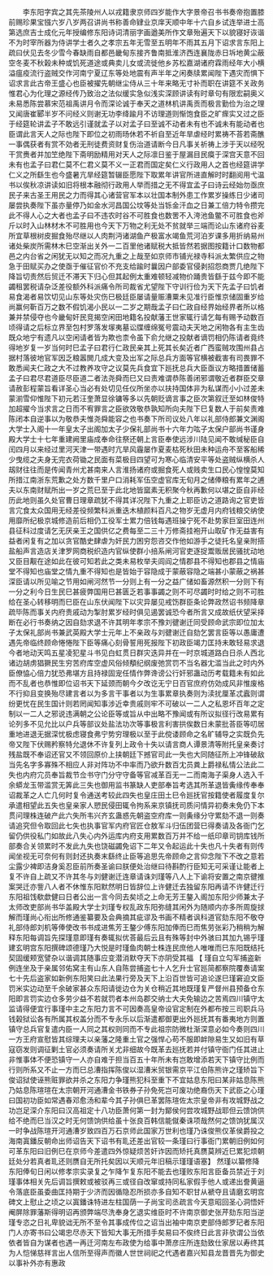<!-- { "loadSidebar": true } -->
　　李东阳字宾之其先茶陵州人以戎籍隶京师四岁能作大字景帝召书书奏帝抱置膝前赐珍果宝镪六岁八岁两召讲尚书称善命肄业京庠天顺中年十六自乡试连举进士高第选庶吉士成化元年授编修东阳诗词清丽字画遒美所作文章殆遍天下以貌寝好诙谐不为时宰所器为侍讲学士者久之孝宗五年无雪至五明年不雨其五月下诏求言东阳上疏曰伏见去冬少雪今春缺雨自都邑畿甸东接齐鲁南抵淮济西连襄陇赤日坼地黄尘蔽空冬麦不秋榖未种或饥死道途或典卖儿女或流徙他乡苏松嘉湖诸府霖雨经年大小横溢瘟疫流行盗贼交作河南宁夏辽东等处地震有声半年之闲奏牍累闻陛下遇灾而惧下诏求言此古帝王盛心也臣被擢先朝继尘侍从三十年来略无寸补而职在讲筵不关政务惟君心为化理之源经传乃致治之法似缓实急似浅实深顾讲读有时章句有限宏嗣奥义未易悉陈尝慕宋范祖禹讲月令而深论诚于奉天之道林机讲禹贡而极言勤俭为治之理又闻唐崔郾半岁不问经义则谢无功李绛踰月不访理道则惭饱食臣之旷瘝实又过之臣于经筵轮讲孟子不敢远引谨就孟子以对孟子曰至诚不动者未有也不诚未有能动者也臣谓此言天人之际也陛下即位之初雨旸休若不祈自至近年旱虐经时累祷不荅若斋醮一事偶获者有赏不効者无刑徒费资财复伤治道请断今日凡事关祈祷上涉于天以经呪干赏赉者并加笁绝陛下斋明励精用对天人之际凛日鉴于屋漏目民瘼于深宫天意不回未有也孟子曰君仁莫不仁君义莫不义一正君而国定矣仁义行政用人之首也经筵讲学仁义之所繇生也今盛暑亢旱经筵暂辍臣愿陛下取累年讲官所进直解时时翻阅用弋温书以俟秋凉讲读如旧将根本融彻行政用人举而措之无不得宜孟子曰诗云经始勿亟庶民子来古圣王用民之力而得其心诸营官军本以壮国本制外患工作累岁操练日少诸司屡尝执奏陛下虽亦量停乃如金水河昌国公坟等处当铄金汗血之日兼工倍力特令攒完此不得人心之大者也孟子曰不违农时谷不可胜食也数罟不入洿池鱼鳖不可胜食也斧斤以时入山林材木不可胜用也今天下万物之利无处不贫就举三端而论山东诸府谷麦所宜草根树皮掘食殆尽继以人肉荆沔诸湖鱼产极富水竭鱼荒河泊岁课多用折纳易州诸处柴炭所需林木巳空渐出关外一二百里他诸赋税大抵皆然若据图按籍计口数物都邑之内台省之闲犹无以知之而况九重之上哉至如京师市铺光禄寺科派太繁供应之物急于田赋买办之使亟于催征官价不充支给踰时曩因户部委官侵剥招怨商贾几绝陛下降旨切责然后贸迁不滞天下归心但其起例太重难顿轻减物价踊贵皆繇于兹今即不能蠲租罢税请杂泛差役额外科派痛令所司裁省尤望陛下守训行俭为天下先孟子曰饥者易食渴者易饮切见山东等处灾伤巳极廷臣屡请量赈漕粟未见准行臣惟京储固重岁给尚赢何靳百万之数不假饥渴小民以一二岁之期哉孟子曰仁政自经界始经界者所以格兼并禁侵夺也今畿甸奸民竞揭空闲田地籍名投献藩王世家辄行请乞每有赐予动数百顷得请之后标立界至包村罗落发塜夷墓讼牒缠绵冤号震动夫天地之闲物各有主生齿既众地宁有遗凡以空闲请者皆为欺也柰令虽下俞允继之投献者谪罚相仍陈请者竟终得地岁复一岁当何时巳孟子曰君行仁政民亲其上死其长矣近者广西蛮贼攻围州县占据村落彼地官军因乏粮嚣閧几成大变及出军之际总兵方面等官横被截害有司畏罪不敢悉闻夫仁政之大不过教养攻守之议莫先兵食宜下廵抚总兵大臣亟议方略措置储蓄孟子曰君尽君道臣尽臣道二者法尧舜而巳又曰责难谓恭陈善闭邪谓敬近者群臣交章请赦彭程蒙旨看详圣心当必有处切见任仪所坐亦以扶持国体非为私谋而小小过差未蒙湔雪仰惟陛下初元若汪奎萧显徐镛等多以先朝贬谪言事之臣次第叙迁至如林俊特加超擢今当求言之日而不宥罪言之臣欲效敬恭孰知所向夫陛下巳复数人于前矣责难陈闭本自逆事以为敬恭夫惟尧舜能容之也书奏下所司议处八年以礼部侍郎兼文渊阁大学士入阁十一年皇太子出阁加太子少保礼部尚书十六年力吰子太保户部尚书谨身殿大学士十七年重建阙里庙成奉命往祭还朝上言臣奉使远涉川陆见闻不敢缄秘臣自闰四月以来经过里河天津一带遇时亢旱风霾屡作夏麦枯死秋田未种运舟不至客船稀少曳缆之夫身无完衣荷锄之民面有菜极目四望可为寒心临清安平等处盗贼纵横杀人刼财往往而是传闻青州尤甚南来人言淮扬诸府或掘食死人或贱卖生口民心惶惶莫知所措江南浙东荒歉之处方数千里户口消耗军伍空虚官库无旬月之储俸粮有累年之逋夫以东南财赋所出一岁之荒巳至于此北地皆窳素无积聚今秋再歉何以堪之臣自非经历此地则虽久处官曹日理章疏犹不得其详况陛下九重之上耶臣访之道路询之官吏皆言宂食太众国用无经差役频繁科派重迭木植颜料百凡之物岁无虚月内府钱粮交纳使用靡所纪极京城修造前后相仍工役军士累力倍钱每遇班操宁死不赴势家巨室田连州县征科过度请乞无厌亲王之国供亿之费每至二三十万修斋挂袍开山取矿作无益害有益者闲复有之加以贪官酷史肆虐为奸民力困穷怨咨交作他如游手之徒托名皇亲附搭盐船声言造店关津罗网商税织造内官纵使群小掊系闸河官吏逐捉鬻贩居民骚扰动地又臣目觏在途如此在彼可知若此之类未易枚举夫闾阎之情郡县不得知也郡县之情庙堂不得知也庙堂之情九重不得知也是皆始于容隐成于蒙蔽容隐之端甚小蒙蔽之祸甚深臣请以所见喻之节用如闸河然节一分则上有一分之益广储如畜源然积一分则下有一分之利今日生民巳甚疲弊国用巳甚匮乏若事事蠲之则不可尽蠲时时给之则不可胜给在圣心转移明而巳臣在山东伏闻陛下以灾异屡见戒饬群臣条论弊政然诏书频降章疏毕陈而事关内府贵戚动为掣肘累岁经时俱见遏罢诚恐今者所言又成故纸伏望采择断在必行书奏纳之因自劾求退不许其明年孝宗不豫刘徤谢迁同受顾命武宗即位加太子太保礼部尚书兼武英殿大学士元年上不亲政与刘徤谢迁自劾乞罢言臣等以愚庸遭遇先帝临终顾命惓惓陛下臣等痛心刻骨誓用死报陛下初政臣竭力匡持未敢轻易求退今者地动天鸣五星凌犯星斗书见白虹贯日群灾迭异并在一时京城道路白日杀人西北诸边胡虏猖獗民生穷苦府库空虚风俗倾頺纪纲废弛赏罚不当名器冘滥当此之时内外臣僚恊心倍力犹恐弗堪方且持禄固宠任情作弊谗谤公行奸邪蛊动历考载籍未有如此而不乱者也恭惟即位诏书天下延颈而朝今夕改讫无宁日百官庶府仿効成风非惟废格不行抑且变换殆尽建言者以为多言干事者以为生事累章执奏则为渎扰厘革忒蠧则谓纷更忧在民生国计则若罔闻知事涉近幸贵戚则牢不可破以一二人之私恩坏百年之定制以一二人之邪说违满朝之公论臣等或旨从中出略不豫闻或有所议拟径行改易累有论列多不见允比以户兵等部议处盐法功次等事极言利害拱俟数日未蒙批荅臣等叨居重地进退无据深忧极虑寝食弗宁势穷理极以至于此傥诿顾命之名旷辅导之实既负先帝又陛下伏赐矜察特允退休不许复列上政令十失以请言商人谭景清等附托皇亲奏讨残盐既不奉诏还官又不领回原价上挟朝廷下撼官司此一失也大同随征所上冲锋破敌当先名字多寡殊不相应人非对阵功不中率而乃欲升数百冘员粪上爵禄私情公法此二失也内府宂员奉旨裁节佥书守门分守守备等官减革百无一二而南海子渠身人选入千余蟒龙玉带滥赏无筭此三失也御用监书篆缺人吏部奉旨考选其所革退皆夤缘传奉奉诏裁革之人亡几何时复令通送考较此四失也皇庄田土巳令廵抚官按籍使者履度复尔承遣相望此五失也皇亲家人愬民侵田辄令拘系来京镇抚司质问情异初奏未免仍下本贯问理株连破产此六失所韦兴齐玄蛊惑先朝盗空府库一则夤缘分守累劾不退一则奏请追究但令取回此七失也执事官军内府官匠仓敖军斗归伍团营巳得奏请及各衙门乞留仍供役私门如故此八失心内外运库内府支用累数百万并不给一纸印章司钥库钱所部奏合关领累时不发此九失也饶磁蠲免诏下二年又令起运此十失也凡十失者有则传闻坐视无可奈何有则封还执奏末繇终止臣等追思先帝顾命之言仰念陛下不改之意若尘露少裨即洁身奚忍臣前所奏圣谕曰朕便处治继曰待斟酌行臣知无可采谨让能者上复不许自上疏又不许其冬与刘健谢迁连章请诛刘瑾等八人上下谕将安置之南京徤推案哭迁亦訾八人者不休惟东阳默然明日皆辞位上许健迁去独留东阳再请不许健迁行东阳祖饯欷歔健曰日者公出一言今同去矣顷之上命无芳王鏊入阁加东阳少师兼太子太师改吏部尚书华盖殿大学士刘瑾专权乱政东阳弥缝其闲外为随顺内亦多所周旋捄解而瑾尚心衔出所修通鉴纂要及会典摘其疵谬及书画不精者讽科道官劾东阳不敬夺礼部侍郎刘机等俸使改书书成进焦芳王鏊少傅东阳加俸而巳而焦劳张彩乃稍稍为解释东阳每调旨先探瑾意即瑾有奏辄拟优荅最后云且有殊等封中外骇曰其加九锡乎瑾建玄明宫东阳撰碑颂德瑾乃大悦是时瑾鱼肉朝士株连民庶他人唯唯而巳东阳既结托契固缓颊宽譬杂以谐调其随事应变潜消默夺天下亦阴受其福 【 瑾自立勾军捕盗新例连坐及于亲属邻佑窝主有山东人自陈尝捕盗七十人乞升士官廵简都察院覆奏请案七十先后盗家如新例东阳笑曰此法果行旁及天下上沿百世皆可追论遂巳瑾窘迫文臣罚米实边动至千余破家甚众东阳请徙边仓为关仓稍近其地既瑾复严督州县预备仓东阳即言罚实边仓多劳少益不若就罚者本州岛郡交纳士大夫免输边之苦焉四川镇守太监请得便宜行事瑾中主之东阳力言不可因奏高皇帝设官定制在外都布按三司职兵马钱榖狱讼各有所属其权盖分而不专永乐以后渐遣都御更出外廵抚其有番夷地方则置镇守总兵官复遣内臣一人同之其权则同而不专此祖宗防微杜渐深意必如今奏则四川一方王府宣慰皆其综理夫以亲藩之隆重土官之强悍心苟不服即衅隙易生又如旧有草寇窃发则调征剿土官必须奏请所关尤非细故今既革去廵抚若并付镇守衙门任其进止非惟事体不便恐镇守一人亦自难于担当百五十年所未有岂敢增添若天下镇守比例而行则所系又不止一方而巳总漕指挥陈俊以湿漕米贸银需京平江伯陈熊许之瑾矫旨下俊诏狱使诬熊赃罪欲并杀之东阳力争瑾熊犯科至重下不宜姑息东阳曰某非姑息陈熊乃姑息陈瑄瑄在太宗朝开河通漕金书铁券子孙免死岂可废功绝裔伤天下武臣之心瑾曰国初功臣如常遇春邓愈汤和辈今其子孙俱巳革罢陈瑄佐太宗皇帝非有攻城野战之功岂足深介东阳曰汉高祖定十八功臣萧何第一封为鄮侯何尝攻城野战耶但云馈饷供给不绝而巳当汉之时无何馈饷供给虽十张良百韩信能僦秦诛项哉然何之馈饷犹属汉一时争战陈瑄开河通漕岁致四百万石京师此国家万世利也瑾乃诛俊熊仅革侯爵投之海南寘鐇反朝命出师诏告天下诏书有耴还差出官较一条瑾曰行事衙门累朝旧例如何可革东阳曰旧例巳在京师今差遣四外惊疑烦苦奸诈因而矫托真赝莫辨近巳累犯烦朝廷处分若真者耴还则赝自无所托矣因以天顺元年旧稿示瑾瑾语塞】 然瑾以纂修降东阳俸旬日闲以修孝宗实录复之乍降乍复东阳不能去也瑾败东阳言臣备员禁近于刘瑾事体相关先后调旨撰敕或被驳再三或径自改窜或持同私家假手他人或递出誊黄逼令落底臣虽委曲匡持期于少济而因循隐忍所损亦多自知不职甘从褫夺且请磨玄明宫碑文上慰止之顷之以寘鐇诛特进左柱国荫一子尚宝司丞疏言今天意昭回圣心洞悟奸阉屏除罪藩斯得明诏再颁弊端尽洗奉身乞退实维臣时不许南京御史张芹劾东阳当逆瑾专恣之日礼卑貌诎无所不至令其事成传位之诏当出袖中南京吏部侍郎罗玘者东阳门人亦寄书曰公竭忠尽赤天下皆知大事无所措手矣易曰不俟终日此言非欤谓公当依依者皆自为谋者也遇一再迁河南左布政使为给事中萧彦庄所连劾致仕家居以寿终其为人恺悌慈祥言出人信所至得声而徽人世世祠祀之代遇者嘉兴知县龙晋晋先为御史以事补外亦有惠政 
